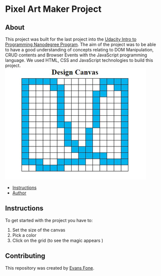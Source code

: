 # Pixel Art Maker Project

## About
This project was built for the last project into the [Udacity Intro to Programming Nanodegree Program](https://udacity.com/course/ud011). The aim of the project was to be able to have a good understanding of concepts
relating to DOM Manipulation, CRUD contents and Browser Events with the JavaScript programming language.
We used HTML, CSS and JavaScript technologies to build this project.
![screenshot](myImageArt.JPG)
* [Instructions](#instructions)
* [Author](#contributing)

## Instructions

To get started with the project you have to:
1. Set the size of the canvas
2. Pick a color 
3. Click on the grid (to see the magic appears )

## Contributing

This repository was created by [Evans Fone](https://www.twitter.com/DonfackEvans).
